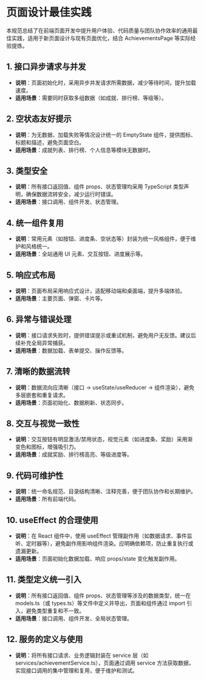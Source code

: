 # 页面设计最佳实践

本规范总结了在前端页面开发中提升用户体验、代码质量与团队协作效率的通用最佳实践，适用于新页面设计与现有页面优化，结合 AchievementsPage 等实际经验提炼。

## 1. 接口异步请求与并发
- **说明**：页面初始化时，采用异步并发请求所需数据，减少等待时间，提升加载速度。
- **适用场景**：需要同时获取多组数据（如成就、排行榜、等级等）。

## 2. 空状态友好提示
- **说明**：为无数据、加载失败等情况设计统一的 EmptyState 组件，提供图标、标题和描述，避免页面空白。
- **适用场景**：成就列表、排行榜、个人信息等模块无数据时。

## 3. 类型安全
- **说明**：所有接口返回值、组件 props、状态管理均采用 TypeScript 类型声明，确保数据流转安全，减少运行时错误。
- **适用场景**：接口调用、组件开发、状态管理。

## 4. 统一组件复用
- **说明**：常用元素（如按钮、进度条、空状态等）封装为统一风格组件，便于维护和风格统一。
- **适用场景**：全站通用 UI 元素、交互按钮、进度展示等。

## 5. 响应式布局
- **说明**：页面布局采用响应式设计，适配移动端和桌面端，提升多端体验。
- **适用场景**：主要页面、弹窗、卡片等。

## 6. 异常与错误处理
- **说明**：接口请求失败时，提供错误提示或重试机制，避免用户无反馈。建议后续补充全局异常捕获。
- **适用场景**：数据加载、表单提交、操作反馈等。

## 7. 清晰的数据流转
- **说明**：数据流向应清晰（接口 → useState/useReducer → 组件渲染），避免多层嵌套和重复请求。
- **适用场景**：页面初始化、数据刷新、状态同步。

## 8. 交互与视觉一致性
- **说明**：交互按钮有明显激活/禁用状态，视觉元素（如进度条、奖励）采用渐变色和图标，增强吸引力。
- **适用场景**：成就奖励、排行榜高亮、等级进度等。

## 9. 代码可维护性
- **说明**：统一命名规范、目录结构清晰、注释完善，便于团队协作和长期维护。
- **适用场景**：所有前端代码。

## 10. useEffect 的合理使用
- **说明**：在 React 组件中，使用 useEffect 管理副作用（如数据请求、事件监听、定时器等），避免副作用影响组件渲染。应明确依赖项，防止重复执行或遗漏更新。
- **适用场景**：页面初始化数据加载、响应 props/state 变化触发副作用。

## 11. 类型定义统一引入
- **说明**：所有接口返回值、组件 props、状态管理等涉及的数据类型，统一在 models.ts（或 types.ts）等文件中定义并导出，页面和组件通过 import 引入，避免类型重复和不一致。
- **适用场景**：接口调用、组件开发、全局状态管理。

## 12. 服务的定义与使用
- **说明**：将所有接口请求、业务逻辑封装在 service 层（如 services/achievementService.ts），页面通过调用 service 方法获取数据，实现接口调用的集中管理和复用，便于维护和测试。
